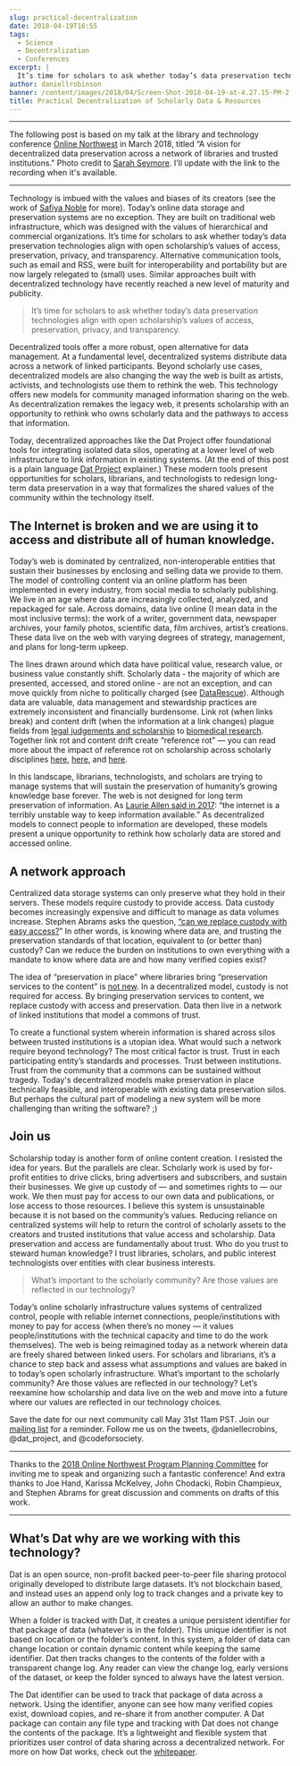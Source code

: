 ```yaml
---
slug: practical-decentralization
date: 2018-04-19T16:55
tags:
  - Science
  - Decentralization
  - Conferences
excerpt: |
  It’s time for scholars to ask whether today’s data preservation technologies align with open scholarship’s values of access, preservation, privacy, and transparency. 
author: daniellrobinson
banner: /content/images/2018/04/Screen-Shot-2018-04-19-at-4.27.15-PM-2.png
title: Practical Decentralization of Scholarly Data & Resources
---
```


---
The following post is based on my talk at the library and technology conference [Online Northwest](https://onlinenorthwest.org/) in March 2018, titled “A vision for decentralized data preservation across a network of libraries and trusted institutions." Photo credit to [Sarah Seymore](https://twitter.com/saraheseymore). I'll update with the link to the recording when it's available.

---

Technology is imbued with the values and biases of its creators (see the work of [Safiya Noble](https://safiyaunoble.com/) for more). Today’s online data storage and preservation systems are no exception. They are built on traditional web infrastructure, which was designed with the values of hierarchical and commercial organizations. It’s time for scholars to ask whether today’s data preservation technologies align with open scholarship’s values of access, preservation, privacy, and transparency. Alternative communication tools, such as email and RSS, were built for interoperability and portability but are now largely relegated to (small) uses. Similar approaches built with decentralized technology have recently reached a new level of maturity and publicity.


> It’s time for scholars to ask whether today’s data preservation technologies align with open scholarship’s values of access, preservation, privacy, and transparency.

Decentralized tools offer a more robust, open alternative for data management. At a fundamental level, decentralized systems distribute data across a network of linked participants. Beyond scholarly use cases, decentralized models are also changing the way the web is built as artists, activists, and technologists use them to rethink the web. This technology offers new models for community managed information sharing on the web. As decentralization remakes the legacy web, it presents scholarship with an opportunity to rethink who owns scholarly data and the pathways to access that information. 

Today, decentralized approaches like the Dat Project offer foundational tools for integrating isolated data silos, operating at a lower level of web infrastructure to link information in existing systems. (At the end of this post is a plain language [Dat Project](https://datproject.org/) explainer.) These modern tools present opportunities for scholars, librarians, and technologists to redesign long-term data preservation in a way that formalizes the shared values of the community within the technology itself. 

## The Internet is broken and we are using it to access and distribute all of human knowledge. 

Today’s web is dominated by centralized, non-interoperable entities that sustain their businesses by enclosing and selling data we provide to them. The model of controlling content via an online platform has been implemented in every industry, from social media to scholarly publishing. We live in an age where data are increasingly collected, analyzed, and repackaged for sale. Across domains, data live online (I mean data in the most inclusive terms): the work of a writer, government data, newspaper archives, your family photos, scientific data, film archives, artist’s creations. These data live on the web with varying degrees of strategy, management, and plans for long-term upkeep. 

The lines drawn around which data have political value, research value, or business value constantly shift. Scholarly data - the majority of which are presented, accessed, and stored online - are not an exception, and can move quickly from niche to politically charged (see [DataRescue](http://www.ppehlab.org/datarefuge/)). Although data are valuable, data management and stewardship practices are extremely inconsistent and financially burdensome. Link rot (when links break) and content drift (when the information at a link changes) plague fields from [legal judgements and scholarship](https://www.cambridge.org/core/journals/legal-information-management/article/perma-scoping-and-addressing-the-problem-of-link-and-reference-rot-in-legal-citations/15A59548BF9882B06D3064DA7E290859) to [biomedical research](http://journals.plos.org/plosone/article?id=10.1371/journal.pone.0115253). Together link rot and content drift create “reference rot” — you can read more about the impact of reference rot on scholarship across scholarly disciplines [here](https://www.nature.com/news/the-trouble-with-reference-rot-1.17465), [here](https://ejournals.bc.edu/ojs/index.php/ital/article/view/9598), and [here](http://blogs.lse.ac.uk/impactofsocialsciences/2015/02/05/reference-rot-in-web-based-scholarly-communication/).

In this landscape, librarians, technologists, and scholars are trying to manage systems that will sustain the preservation of humanity’s growing knowledge base forever.  The web is not designed for long term preservation of information. As [Laurie Allen said in 2017](https://stateimpact.npr.org/pennsylvania/2017/01/19/researchers-rush-to-preserve-environmental-data-they-believe-to-be-threatened-by-trump/): “the internet is a terribly unstable way to keep information available.” As decentralized models to connect people to information are developed, these models present a unique opportunity to rethink how scholarly data are stored and accessed online. 

## A network approach

Centralized data storage systems can only preserve what they hold in their servers. These models require custody to provide access. Data custody becomes increasingly expensive and difficult to manage as data volumes increase. Stephen Abrams asks the question, [“can we replace custody with easy access?](https://figshare.com/articles/_/5844369)” In other words, is knowing where data are, and trusting the preservation standards of that location, equivalent to (or better than) custody? Can we reduce the burden on institutions to own everything with a mandate to know where data are and how many verified copies exist? 

The idea of “preservation in place” where libraries bring “preservation services to the content” is [not new](https://www.google.com/url?q=http://www.cdlib.org/services/uc3/docs/Abrams-Cruse-Kunze-Preservation-is-not-a-place-final.pdf&sa=D&ust=1524179362754000&usg=AFQjCNEQgSxzZZfwkxpKrNgzvpEl2Kc7eQ). In a decentralized model, custody is not required for access. By bringing preservation services to content, we replace custody with access and preservation. Data then live in a network of linked institutions that model a commons of trust. 

To create a functional system wherein information is shared across silos between trusted institutions is a utopian idea. What would such a network require beyond technology? The most critical factor is trust. Trust in each participating entity’s standards and processes. Trust between institutions. Trust from the community that a commons can be sustained without tragedy. Today's decentralized models make preservation in place technically feasible, and interoperable with existing data preservation silos. But perhaps the cultural part of modeling a new system will be more challenging than writing the software? ;)

## Join us

Scholarship today is another form of online content creation. I resisted the idea for years. But the parallels are clear. Scholarly work is used by for-profit entities to drive clicks, bring advertisers and subscribers, and sustain their businesses. We give up custody of — and sometimes rights to — our work. We then must pay for access to our own data and publications, or lose access to those resources. I believe this system is unsustainable because it is not based on the community’s values. Reducing reliance on centralized systems will help to return the control of scholarly assets to the creators and trusted institutions that value access and scholarship. Data preservation and access are fundamentally about trust. Who do you trust to steward human knowledge? I trust libraries, scholars, and public interest technologists over entities with clear business interests. 

>What’s important to the scholarly community? Are those values are reflected in our technology?

Today’s online scholarly infrastructure values systems of centralized control, people with reliable internet connections, people/institutions with money to pay for access (when there’s no money — it values people/institutions with the technical capacity and time to do the work themselves).  The web is being reimagined today as a network wherein data are freely shared between linked users. For scholars and librarians, it’s a chance to step back and assess what assumptions and values are baked in to today’s open scholarly infrastructure. What’s important to the scholarly community? Are those values are reflected in our technology? Let’s reexamine how scholarship and data live on the web and move into a future where our values are reflected in our technology choices.

Save the date for our next community call May 31st 11am PST. Join our [mailing list](https://datproject.us16.list-manage.com/subscribe/post?u=993df3c1e35c9b224b64ccf72&amp;id=128a796b8e) for a reminder. Follow me us on the tweets, @daniellecrobins, @dat_project, and @codeforsociety.

---
Thanks to the [2018 Online Northwest Program Planning Committee](https://onlinenorthwest.org/about/) for inviting me to speak and organizing such a fantastic conference! And extra thanks to Joe Hand, Karissa McKelvey, John Chodacki, Robin Champieux, and Stephen Abrams for great discussion and comments on drafts of this work. 

---


## What’s Dat why are we working with this technology? 

Dat is an open source, non-profit backed peer-to-peer file sharing protocol originally developed to distribute large datasets. It’s not blockchain based, and instead uses an append only log to track changes and a private key to allow an author to make changes. 

When a folder is tracked with Dat, it creates a unique persistent identifier for that package of data (whatever is in the folder). This unique identifier is not based on location or the folder’s content. In this system, a folder of data can change location or contain dynamic content while keeping the same identifier. Dat then tracks changes to the contents of the folder with a transparent change log. Any reader can view the change log, early versions of the dataset, or keep the folder synced to always have the latest version.

The Dat identifier can be used to track that package of data across a network. Using the identifier, anyone can see how many verified copies exist, download copies, and re-share it from another computer. A Dat package can contain any file type and tracking with Dat does not change the contents of the package. It’s a lightweight and flexible system that prioritizes user control of data sharing across a decentralized network. For more on how Dat works, check out the [whitepaper](https://github.com/datproject/docs/blob/master/papers/dat-paper.pdf).

